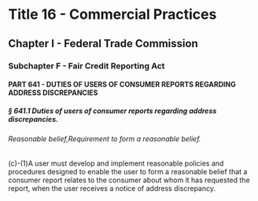 
# Title 16 - Commercial Practices
## Chapter I - Federal Trade Commission
### Subchapter F - Fair Credit Reporting Act
#### PART 641 - DUTIES OF USERS OF CONSUMER REPORTS REGARDING ADDRESS DISCREPANCIES
##### § 641.1 Duties of users of consumer reports regarding address discrepancies.
###### Reasonable belief,Requirement to form a reasonable belief.

(c)-(1)A user must develop and implement reasonable policies and procedures designed to enable the user to form a reasonable belief that a consumer report relates to the consumer about whom it has requested the report, when the user receives a notice of address discrepancy.
